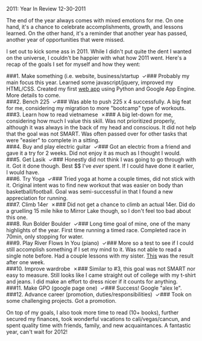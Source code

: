 2011: Year In Review
12-30-2011    

The end of the year always comes with mixed emotions for me. On one hand, it's a chance to celebrate accomplishments, growth, and lessons learned. On the other hand, it's a reminder that another year has passed, another year of opportunities that were missed.

I set out to kick some ass in 2011. While I didn't put quite the dent I wanted on the universe, I couldn't be happier with what how 2011 went. Here's a recap of the goals I set for myself and how they went:

###1. Make something (i.e. website, business/startup &nbsp;&#x2713;###
Probably my main focus this year. Learned some javascript/jquery, improved my HTML/CSS. Created my first <a href="http://wwww.feedblast.me/">web app</a> using Python and Google App Engine. More details to come.<br />
###2. Bench 225 &nbsp;&#x2713;###
Was able to push 225 x 4 successfully. A big feat for me, considering my migration to more "bootcamp" type of workouts.<br />
###3. Learn how to read vietnamese &nbsp;&#x2717;###
A big let-down for me, considering how much I value this skill. Was not prioritized properly, although it was always in the back of my head and conscious. It did not help that the goal was not SMART. Was often passed over for other tasks that were "easier" to complete in a sitting.<br /> 
###4. Buy and play electric guitar &nbsp;&#x2713;###
Got an electric from a friend and gave it a try for 2 weeks. Did not enjoy it as much as I thought I would.<br />
###5. Get Lasik &nbsp;&#x2713;###
Honestly did not think I was going to go through with it. Got it done though. Best $$ I've <i>ever</i> spent. If I could have done it earlier, I would have.<br />
###6. Try Yoga &nbsp;&#x2713;###
Tried yoga at home a couple times, did not stick with it. Original intent was to find new workout that was easier on body than basketball/football. Goal was semi-successful in that I found a new appreciation for running.<br />
###7. Climb 14er &nbsp;&#x2717;###
Did not get a chance to climb an actual 14er. Did do a gruelling 15 mile hike to Mirror Lake though, so I don't feel too bad about this one.<br />
###8. Run Bolder Boulder &nbsp;&#x2713;###
Long time goal of mine, one of the many highlights of the year. First time running a timed race. Completed race in 70min, only stopping for water.<br />
###9. Play River Flows In You (piano) &nbsp;&#x2713;###
More so a test to see if I could still accomplish something if I set my mind to it. Was not able to read a single note before. Had a couple lessons with my sister. <a href="http://www.youtube.com/watch?feature=player_embedded&v=WCnEPWS-5sE">This</a> was the result after one week.<br />
###10. Improve wardrobe &nbsp;&#x2717;###
Similar to #3, this goal was not SMART nor easy to measure. Still looks like I came straight out of college with my t-shirt and jeans. I did make an effort to dress nicer if it counts for anything.<br />
###11. Make GPO (google page one) &nbsp;&#x2713;###
Success! Google "alex le".<br />
###12. Advance career (promotion, duties/responsibilities) &nbsp;&#x2713;###
Took on some challenging projects. Got a promotion.<br />


On top of my goals, I also took more time to read (10+ books), further secured my finances, took wonderful vacations to cali/vegas/cancun, and spent quality time with friends, family, and new acquaintances. A fantastic year, can't wait for 2012!

